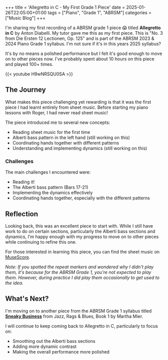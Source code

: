 +++
title = 'Allegretto in C - My First Grade 1 Piece'
date = 2025-01-26T22:05:00+01:00
tags = ["Piano", "Grade 1", "ABRSM"]
categories = ["Music Blog"]
+++

I'm sharing my first recording of a ABRSM grade 1 piece 😱 titled **Allegretto in C** by Anton Diabelli. My tutor gave me this as my first piece. This is "No. 3 from Die Ersten 12 Lectionen, Op. 125" and is part of the ABRSM 2023 & 2024 Piano Grade 1 syllabus. I'm not sure if it's in this years 2025 syllabus?

It's by no means a polished performance but I felt it's good enough to move on to other pieces now. I've probably spent about 10 hours on this piece and played 100+ times.

{{< youtube H9wNRSQU0SA >}}

## The Journey
What makes this piece challenging yet rewarding is that it was the first piece I had learnt entirely from sheet music. 
Before starting my piano lessons with Roger, I had never read sheet music!

The piece introduced me to several new concepts:
- Reading sheet music for the first time
- Alberti bass pattern in the left hand (still working on this)
- Coordinating hands together with different patterns
- Understanding and implementing dynamics (still working on this)

### Challenges
The main challenges I encountered were:
 - Reading it!
 - The Alberti bass pattern (Bars 17-21)
 - Implementing the dynamics effectively
 - Coordinating hands together, especially with the different patterns

## Reflection
Looking back, this was an excellent piece to start with. While I still have work to do on certain sections, particularly the Alberti bass sections and dynamics, I'm happy enough with my progress to move on to other pieces while continuing to refine this one.

For those interested in learning this piece, you can find the sheet music on [MuseScore](https://musescore.com/user/44619809/scores/8381610).

*Note: If you spotted the repeat markers and wondered why I didn't play them, it's because for the ABRSM Grade 1, you're not expected to play them. However, during practice I did play them occasionally to get used to the idea.*

## What's Next?

I'm moving on to another piece from the ABRSM Grade 1 syllabus titled [**Sneaky Business**](/posts/music/sneaky-business-matha-mier) from Jazz, Rags & Blues, Book 1 by Martha Mier.

I will continue to keep coming back to Allegretto in C, particularly to focus on:
- Smoothing out the Alberti bass sections
- Adding more dynamic contrast
- Making the overall performance more polished

